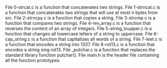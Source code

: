 File 0-strcat.c is a function that concatenates two strings.
File 1-strncat.c is a function that concatenates two strings that will use at most n bytes from src.
File 2-strncpy.c is a function that copies a string.
File 3-strcmp.c is a function that compares two strings.
File 4-rev_array.c is a function that reverses the content of an array of integers.
File 5-string_toupper.c is a function that changes all lowercase letters of a string to uppercase.
File 6-cap_string.c is a function that capitalizes all words of a string.
File 7-leet.c is a function that encodes a string into 1337.
File 8-rot13.c is a function that encodes a string sing rot13.
File _putchar.c is a function that replaces the standard library function putchar().
File main.h is the header file containing all the function prototypes.
